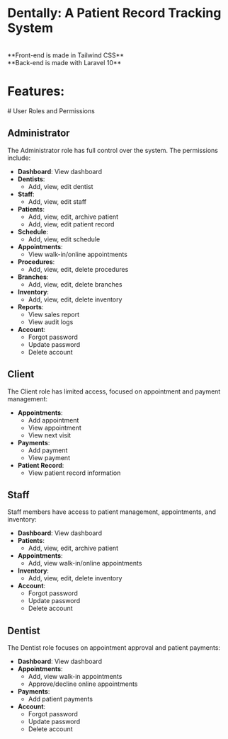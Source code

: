 <h1>Dentally: A Patient Record Tracking System</h1>
<br>
**Front-end is made in Tailwind CSS**
<br>
**Back-end is made with Laravel 10**
<h1>Features: </h1>
<p>
    # User Roles and Permissions

## Administrator
The Administrator role has full control over the system. The permissions include:

- **Dashboard**: View dashboard
- **Dentists**:
  - Add, view, edit dentist
- **Staff**:
  - Add, view, edit staff
- **Patients**:
  - Add, view, edit, archive patient
  - Add, view, edit patient record
- **Schedule**:
  - Add, view, edit schedule
- **Appointments**:
  - View walk-in/online appointments
- **Procedures**:
  - Add, view, edit, delete procedures
- **Branches**:
  - Add, view, edit, delete branches
- **Inventory**:
  - Add, view, edit, delete inventory
- **Reports**:
  - View sales report
  - View audit logs
- **Account**:
  - Forgot password
  - Update password
  - Delete account

## Client
The Client role has limited access, focused on appointment and payment management:

- **Appointments**:
  - Add appointment
  - View appointment
  - View next visit
- **Payments**:
  - Add payment
  - View payment
- **Patient Record**:
  - View patient record information

## Staff
Staff members have access to patient management, appointments, and inventory:

- **Dashboard**: View dashboard
- **Patients**:
  - Add, view, edit, archive patient
- **Appointments**:
  - Add, view walk-in/online appointments
- **Inventory**:
  - Add, view, edit, delete inventory
- **Account**:
  - Forgot password
  - Update password
  - Delete account

## Dentist
The Dentist role focuses on appointment approval and patient payments:

- **Dashboard**: View dashboard
- **Appointments**:
  - Add, view walk-in appointments
  - Approve/decline online appointments
- **Payments**:
  - Add patient payments
- **Account**:
  - Forgot password
  - Update password
  - Delete account

</p>
